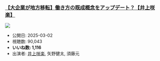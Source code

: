 ### [【大企業が地方移転】働き方の既成概念をアップデート？【井上咲楽】](https://www.youtube.com/watch?v=rjDWISa0sTc)
[![](https://img.youtube.com/vi/rjDWISa0sTc/sddefault.jpg)](https://www.youtube.com/watch?v=rjDWISa0sTc)
-   公開日: 2025-03-02
-   視聴数: 90,043
-   **いいね数: 1,116**
-   出演者: [井上咲楽](/rehacq_fan/people/井上咲楽 "wikilink"), 矢野健太, 須藤元
